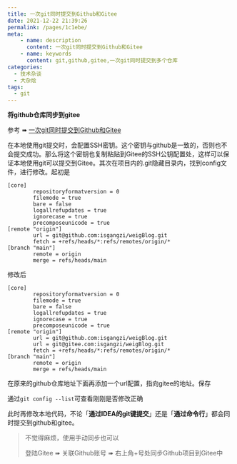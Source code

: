 ```yaml
---
title: 一次git同时提交到Github和Gitee
date: 2021-12-22 21:39:26
permalink: /pages/1c1ebe/
meta:
    - name: description
      content: 一次git同时提交到Github和Gitee
    - name: keywords
      content: git,github,gitee,一次git同时提交到多个仓库
categories:
  - 技术杂谈
  - 大杂烩
tags:
  - git
---
```

**将github仓库同步到gitee**

参考 ➠ [一次git同时提交到Github和Gitee](https://zhuanlan.zhihu.com/p/346400298)

在本地使用git提交时，会配置SSH密钥。这个密钥与github是一致的，否则也不会提交成功。那么将这个密钥也复制粘贴到Gitee的SSH公钥配置处，这样可以保证本地使用git可以提交到Gitee。其次在项目内的.git隐藏目录内，找到config文件，进行修改。起初是

```
[core]
        repositoryformatversion = 0
        filemode = true
        bare = false
        logallrefupdates = true
        ignorecase = true
        precomposeunicode = true
[remote "origin"]
        url = git@github.com:isgangzi/weigBlog.git
        fetch = +refs/heads/*:refs/remotes/origin/*
[branch "main"]
        remote = origin
        merge = refs/heads/main
```
修改后

```
[core]
        repositoryformatversion = 0
        filemode = true
        bare = false
        logallrefupdates = true
        ignorecase = true
        precomposeunicode = true
[remote "origin"]
        url = git@github.com:isgangzi/weigBlog.git
        url = git@gitee.com:isgangzi/weigBlog.git
        fetch = +refs/heads/*:refs/remotes/origin/*
[branch "main"]
        remote = origin
        merge = refs/heads/main
```
在原来的github仓库地址下面再添加一个url配置，指向gitee的地址。保存

通过`git config --list`可查看刚刚是否修改正确

此时再修改本地代码，不论「**通过IDEA的git键提交**」还是「**通过命令行**」都会同时提交到github和gitee。



> 不觉得麻烦，使用手动同步也可以
> 
> 登陆Gitee ➠ 关联Github账号 ➠ 右上角+号处同步Github项目到Gitee中




